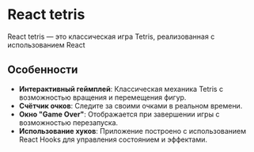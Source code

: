 # React tetris
React tetris — это классическая игра Tetris, реализованная с использованием React

## Особенности
- **Интерактивный геймплей**: Классическая механика Tetris с возможностью вращения и перемещения фигур.
- **Счётчик очков**: Следите за своими очками в реальном времени.
- **Окно "Game Over"**: Отображается при завершении игры с возможностью перезапуска.
- **Использование хуков**: Приложение построено с использованием React Hooks для управления состоянием и эффектами.
